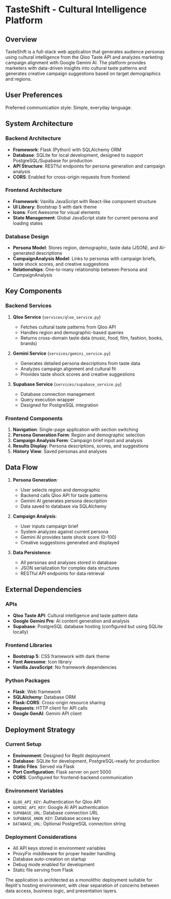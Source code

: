 # TasteShift - Cultural Intelligence Platform

## Overview

TasteShift is a full-stack web application that generates audience personas using cultural intelligence from the Qloo Taste API and analyzes marketing campaign alignment with Google Gemini AI. The platform provides marketers with data-driven insights into cultural taste patterns and generates creative campaign suggestions based on target demographics and regions.

## User Preferences

Preferred communication style: Simple, everyday language.

## System Architecture

### Backend Architecture
- **Framework**: Flask (Python) with SQLAlchemy ORM
- **Database**: SQLite for local development, designed to support PostgreSQL/Supabase for production
- **API Structure**: RESTful endpoints for persona generation and campaign analysis
- **CORS**: Enabled for cross-origin requests from frontend

### Frontend Architecture
- **Framework**: Vanilla JavaScript with React-like component structure
- **UI Library**: Bootstrap 5 with dark theme
- **Icons**: Font Awesome for visual elements
- **State Management**: Global JavaScript state for current persona and loading states

### Database Design
- **Persona Model**: Stores region, demographic, taste data (JSON), and AI-generated descriptions
- **CampaignAnalysis Model**: Links to personas with campaign briefs, taste shock scores, and creative suggestions
- **Relationships**: One-to-many relationship between Persona and CampaignAnalysis

## Key Components

### Backend Services
1. **Qloo Service** (`services/qloo_service.py`)
   - Fetches cultural taste patterns from Qloo API
   - Handles region and demographic-based queries
   - Returns cross-domain taste data (music, food, film, fashion, books, brands)

2. **Gemini Service** (`services/gemini_service.py`)
   - Generates detailed persona descriptions from taste data
   - Analyzes campaign alignment and cultural fit
   - Provides taste shock scores and creative suggestions

3. **Supabase Service** (`services/supabase_service.py`)
   - Database connection management
   - Query execution wrapper
   - Designed for PostgreSQL integration

### Frontend Components
1. **Navigation**: Single-page application with section switching
2. **Persona Generation Form**: Region and demographic selection
3. **Campaign Analysis Form**: Campaign brief input and analysis
4. **Results Display**: Persona descriptions, scores, and suggestions
5. **History View**: Saved personas and analyses

## Data Flow

1. **Persona Generation**:
   - User selects region and demographic
   - Backend calls Qloo API for taste patterns
   - Gemini AI generates persona description
   - Data saved to database via SQLAlchemy

2. **Campaign Analysis**:
   - User inputs campaign brief
   - System analyzes against current persona
   - Gemini AI provides taste shock score (0-100)
   - Creative suggestions generated and displayed

3. **Data Persistence**:
   - All personas and analyses stored in database
   - JSON serialization for complex data structures
   - RESTful API endpoints for data retrieval

## External Dependencies

### APIs
- **Qloo Taste API**: Cultural intelligence and taste pattern data
- **Google Gemini Pro**: AI content generation and analysis
- **Supabase**: PostgreSQL database hosting (configured but using SQLite locally)

### Frontend Libraries
- **Bootstrap 5**: CSS framework with dark theme
- **Font Awesome**: Icon library
- **Vanilla JavaScript**: No framework dependencies

### Python Packages
- **Flask**: Web framework
- **SQLAlchemy**: Database ORM
- **Flask-CORS**: Cross-origin resource sharing
- **Requests**: HTTP client for API calls
- **Google GenAI**: Gemini API client

## Deployment Strategy

### Current Setup
- **Environment**: Designed for Replit deployment
- **Database**: SQLite for development, PostgreSQL-ready for production
- **Static Files**: Served via Flask
- **Port Configuration**: Flask server on port 5000
- **CORS**: Configured for frontend-backend communication

### Environment Variables
- `QLOO_API_KEY`: Authentication for Qloo API
- `GEMINI_API_KEY`: Google AI API authentication
- `SUPABASE_URL`: Database connection URL
- `SUPABASE_ANON_KEY`: Database access key
- `DATABASE_URL`: Optional PostgreSQL connection string

### Deployment Considerations
- All API keys stored in environment variables
- ProxyFix middleware for proper header handling
- Database auto-creation on startup
- Debug mode enabled for development
- Static file serving from Flask

The application is architected as a monolithic deployment suitable for Replit's hosting environment, with clear separation of concerns between data access, business logic, and presentation layers.